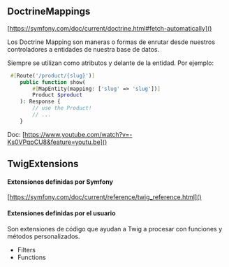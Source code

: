 ## DoctrineMappings
[https://symfony.com/doc/current/doctrine.html#fetch-automatically]()

Los Doctrine Mapping son maneras o formas de enrutar desde nuestros
controladores a entidades de nuestra base de datos.

Siempre se utilizan como atributos y delante de la entidad. Por ejemplo:

```php
 #[Route('/product/{slug}')]
    public function show(
        #[MapEntity(mapping: ['slug' => 'slug'])]
        Product $product
    ): Response {
        // use the Product!
        // ...
    }
```

Doc: [https://www.youtube.com/watch?v=-Ks0VPqpCU8&feature=youtu.be]()

## TwigExtensions

#### Extensiones definidas por Symfony 
[https://symfony.com/doc/current/reference/twig_reference.html]()

#### Extensiones definidas por el usuario
Son extensiones de código que ayudan a Twig a procesar con funciones y métodos personalizados.
 - Filters
 - Functions


